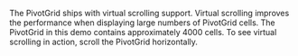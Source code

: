 The PivotGrid ships with virtual scrolling support. Virtual scrolling improves the performance when displaying large numbers of&nbsp;PivotGrid cells. The PivotGrid in&nbsp;this demo contains approximately 4000&nbsp;cells. To&nbsp;see virtual scrolling in&nbsp;action, scroll the PivotGrid horizontally.